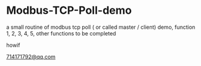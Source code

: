 # Modbus-TCP-Poll-demo
a small routine of modbus tcp poll ( or called master / client) demo, function 1, 2, 3, 4, 5, other functions to be completed 

howif

714171792@qq.com
